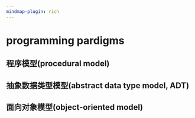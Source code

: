 ```yaml
---
mindmap-plugin: rich
---
```


# programming pardigms

## 程序模型(procedural model)

## 抽象数据类型模型(abstract data type model, ADT)

## 面向对象模型(object-oriented model)